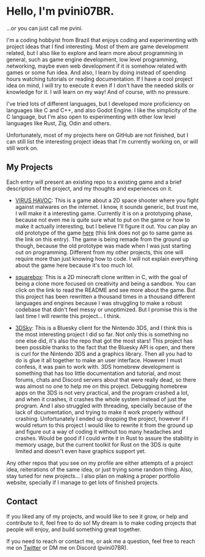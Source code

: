 # Hello, I'm pvini07BR.
...or you can just call me pvini.

I'm a coding hobbyist from Brazil that enjoys coding and experimenting with project ideas that I find interesting. Most of them are game development related, but I also like to explore and learn more about programming in general, such as game engine development, low level programming, networking, maybe even web development if it is somehow related with games or some fun idea. And also, I learn by doing instead of spending hours watching tutorials or reading documentation. If I have a cool project idea on mind, I will try to execute it even if I don't have the needed skills or knowledge for it. I will learn on my way! And of course, with no pressure.

I've tried lots of different languages, but I developed more proficiency on languages like C and C++, and also Godot Engine. I like the simplicity of the C language, but I'm also open to experimenting with other low level languages like Rust, Zig, Odin and others.

Unfortunately, most of my projects here on GitHub are not finished, but I can still list the interesting project ideas that I'm currently working on, or will still work on.

## My Projects
Each entry will present an existing repo to a existing game and a brief description of the project, and my thoughts and experiences on it.

- [VIRUS HAVOC](https://github.com/pvini07BR/virus-havoc-prototype): This is a game about a 2D space shooter where you fight against malwares on the internet. I know, it sounds generic, but trust me, I will make it a interesting game. Currently it is on a prototyping phase, because not even me is quite sure what to put on the game or how to make it actually interesting, but I believe I'll figure it out. You can play an old prototype of the game [here](https://pvini07br.itch.io/virus-havoc) (this link does not go to same game as the link on this entry). The game is being remade from the ground up though, because the old prototype was made when I was just starting out on programming. Different from my other projects, this one will require more than just knowing how to code. I will not explain everything about the game here because it's too much lol.

- [squarebox](https://github.com/pvini07BR/squarebox): This is a 2D minecraft clone written in C, with the goal of being a clone more focused on creativity and being a sandbox. You can click on the link to read the README and see more about the game. But this project has been rewritten a thousand times in a thousand different languages and engines because I was struggling to make a robust codebase that didn't feel messy or unoptimized. But I promise this is the last time I will rewrite this project... I think.

- [3DSky](https://github.com/pvini07BR/3dsky): This is a Bluesky client for the Nintendo 3DS, and I think this is the most interesting project I did so far. Not only this is something no one else did, it's also the repo that got the most stars! This project has been possible thanks to the fact that the Bluesky API is open, and there is curl for the Nintendo 3DS and a graphics library. Then all you had to do is glue it all together to make an user interface. However I must confess, it was pain to work with. 3DS homebrew development is something that has too little documentation and tutorial, and most forums, chats and Discord servers about that were really dead, so there was almost no one to help me on this project. Debugging homebrew apps on the 3DS is not very practical, and the program crashed a lot, and when it crashes, it crashes the whole system instead of just the program. And I also struggled with threading, specially because of the lack of documentation, and trying to make it work properly without crashing. Unfortunately I ended up dropping the project, however if I would return to this project I would like to rewrite it from the ground up and figure out a way of coding it without too many headaches and crashes. Would be good if I could write it in Rust to assure the stability in memory usage, but the current toolkit for Rust on the 3DS is quite limited and doesn't even have graphics support yet.

Any other repos that you see on my profile are either attempts of a project idea, reiterations of the same idea, or just trying some random thing. Also, stay tuned for new projects...
I also plan on making a proper portfolio website, specially if I manage to get lots of finished projects.

## Contact
If you liked any of my projects, and would like to see it grow, or help and contribute to it, feel free to do so! My dream is to make coding projects that people will enjoy, and build something great together.

If you need to reach or contact me, or ask me a question, feel free to reach me on [Twitter](https://x.com/pvini07BR) or DM me on Discord (pvini07BR).
